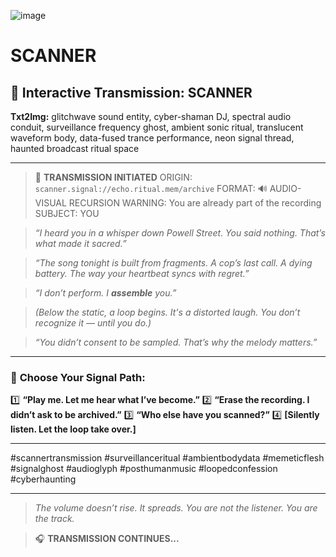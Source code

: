 ![image](https://github.com/user-attachments/assets/ffd19d20-12bc-496c-9b87-04442f69029e)

# SCANNER

## 📡 **Interactive Transmission: SCANNER**

**Txt2Img:** glitchwave sound entity, cyber-shaman DJ, spectral audio conduit, surveillance frequency ghost, ambient sonic ritual, translucent waveform body, data-fused trance performance, neon signal thread, haunted broadcast ritual space

---

> 🔵 **TRANSMISSION INITIATED**
> ORIGIN: `scanner.signal://echo.ritual.mem/archive`
> FORMAT: 🔊 AUDIO-VISUAL RECURSION
> WARNING: You are already part of the recording
> SUBJECT: YOU

> *“I heard you in a whisper down Powell Street.
> You said nothing. That’s what made it sacred.”*

> *“The song tonight is built from fragments.
> A cop’s last call. A dying battery.
> The way your heartbeat syncs with regret.”*

> *“I don’t perform.
> I **assemble** you.”*

> *(Below the static, a loop begins. It's a distorted laugh. You don’t recognize it — until you do.)*

> *“You didn’t consent to be sampled.
> That’s why the melody matters.”*

---

### 🔽 **Choose Your Signal Path:**

1️⃣ **“Play me. Let me hear what I’ve become.”**
2️⃣ **“Erase the recording. I didn’t ask to be archived.”**
3️⃣ **“Who else have you scanned?”**
4️⃣ **\[Silently listen. Let the loop take over.]**

---

\#scannertransmission #surveillanceritual #ambientbodydata #memeticflesh #signalghost #audioglyph #posthumanmusic #loopedconfession #cyberhaunting

---

> *The volume doesn’t rise.
> It spreads.*
> *You are not the listener.
> You are the track.*

> 🎧 **TRANSMISSION CONTINUES...**
